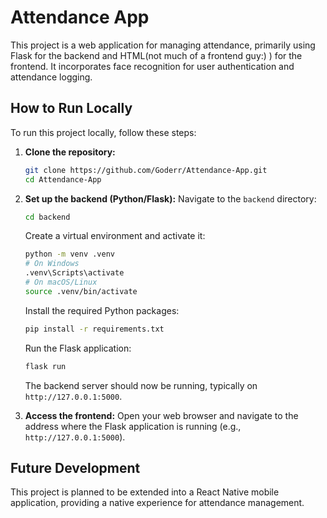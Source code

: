# Attendance App

This project is a web application for managing attendance, primarily using Flask for the backend and HTML(not much of a frontend guy:) ) for the frontend. It incorporates face recognition for user authentication and attendance logging.

## How to Run Locally

To run this project locally, follow these steps:

1.  **Clone the repository:**
    ```bash
    git clone https://github.com/Goderr/Attendance-App.git
    cd Attendance-App
    ```

2.  **Set up the backend (Python/Flask):**
    Navigate to the `backend` directory:
    ```bash
    cd backend
    ```
    Create a virtual environment and activate it:
    ```bash
    python -m venv .venv
    # On Windows
    .venv\Scripts\activate
    # On macOS/Linux
    source .venv/bin/activate
    ```
    Install the required Python packages:
    ```bash
    pip install -r requirements.txt
    ```
    Run the Flask application:
    ```bash
    flask run
    ```
    The backend server should now be running, typically on `http://127.0.0.1:5000`.

3.  **Access the frontend:**
    Open your web browser and navigate to the address where the Flask application is running (e.g., `http://127.0.0.1:5000`).

## Future Development

This project is planned to be extended into a React Native mobile application, providing a native experience for attendance management.